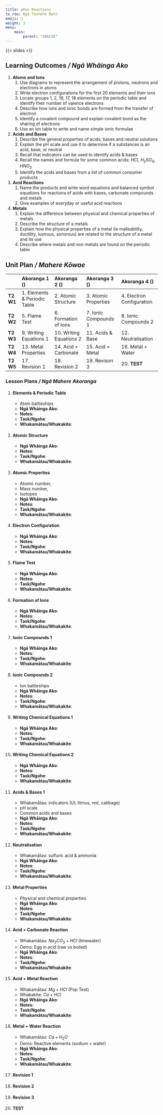 ```yaml
---
title: pHun Reactions
te_reo: Ngā Tauhohe Matū
emoji: 🥼
weight: 3
menu:
    main:
        parent: "10SCIE"
---
```


{{< slides >}}

## Learning Outcomes _/ Ngā Whāinga Ako_ 

1. __Atoms and Ions__
    1. Use diagrams to represent the arrangement of protons, neutrons and electrons in atoms
    2. Write electron configurations for the first 20 elements and their ions
    3. Locate groups 1, 2, 16, 17, 18 elements on the periodic table and identify their number of valence electrons
    4. Describe how ions and ionic bonds are formed from the transfer of electron
    5. Identify a covalent compound and explain covalent bond as the sharing of electrons
    6. Use an ion table to write and name simple ionic formulae
2. __Acids and Bases__
    1. Describe the general properties of acids, bases and neutral solutions
    2. Explain the pH scale and use it to determine if a substances is an acid, base, or neutral
    3. Recall that indicators can be used to identify acids & bases
    4. Recall the names and formula for some common acids: $HCl$, $H_{2}SO_{4}$, $HNO_{3}$
    5. Identify the acids and bases from a list of common consumer products
3. __Acid Reactions__
    1. Name the products and write word equations and balanced symbol equations for reactions of acids with bases, carbonate compounds and metals
    2. Give examples of everyday or useful acid reactions
4. __Metals__
    1. Explain the difference between physical and chemical properties of metals
    2. Describe the structure of a metals
    3. Explain how the physical properties of a metal (ie malleability, ductility, lustrous, sonorous) are related to the structure of a metal and its use
    4. Describe where metals and non-metals are found on the periodic table

## Unit Plan _/ Mahere Kōwae_ 

|             | Akoranga 1 ()                | Akoranga 2 ()           | Akoranga 3 ()        | Akoranga 4 ()             |
| :---------- | :--------------              | :--------------         | :--------------      | :--------------           |
| __T2 W1__   | 1. Elements & Periodic Table | 2. Atomic Structure     | 3. Atomic Properties | 4. Electron Configuration |
| __T2 W2__   | 5. Flame Test                | 6. Formation of Ions    | 7. Ionic Compounds 1 | 8. Ionic Compounds 2      |
| __T2 W3__   | 9. Writing Equations 1       | 10. Writing Equations 2 | 11. Acids & Base     | 12. Neutralisation        |
| __T2 W4__   | 13. Metal Properties         | 14. Acid + Carbonate    | 15. Acid + Metal     | 16. Metal + Water         |
| __T2 W5__   | 17. Revision 1               | 18. Revision 2          | 19. Revison 3        | 20. __TEST__              |

### Lesson Plans _/ Ngā Mahere Akoranga_ 

1. #### Elements & Periodic Table
    - Atom battleships
    - __Ngā Whāinga Ako__: 
    - __Notes__: 
    - __Task/Ngohe__: 
    - __Whakamātau/Whakakite__: 

2. #### Atomic Structure
    - __Ngā Whāinga Ako__: 
    - __Notes__: 
    - __Task/Ngohe__: 
    - __Whakamātau/Whakakite__: 

3. #### Atomic Properties
    - Atomic number,
    - Mass number,
    - Isotopes
    - __Ngā Whāinga Ako__: 
    - __Notes__: 
    - __Task/Ngohe__: 
    - __Whakamātau/Whakakite__: 

4. #### Electron Configuration
    - __Ngā Whāinga Ako__: 
    - __Notes__: 
    - __Task/Ngohe__: 
    - __Whakamātau/Whakakite__: 

5. #### Flame Test
    - __Ngā Whāinga Ako__: 
    - __Notes__: 
    - __Task/Ngohe__: 
    - __Whakamātau/Whakakite__: 

6. #### Formation of Ions
    - __Ngā Whāinga Ako__: 
    - __Notes__: 
    - __Task/Ngohe__: 
    - __Whakamātau/Whakakite__: 

7. #### Ionic Compounds 1
    - __Ngā Whāinga Ako__: 
    - __Notes__: 
    - __Task/Ngohe__: 
    - __Whakamātau/Whakakite__: 

8. #### Ionic Compounds 2
    - Ion battleships
    - __Ngā Whāinga Ako__: 
    - __Notes__: 
    - __Task/Ngohe__: 
    - __Whakamātau/Whakakite__: 

9. #### Writing Chemical Equations 1
    - __Ngā Whāinga Ako__: 
    - __Notes__: 
    - __Task/Ngohe__: 
    - __Whakamātau/Whakakite__: 

10. #### Writing Chemical Equations 2
    - __Ngā Whāinga Ako__: 
    - __Notes__: 
    - __Task/Ngohe__: 
    - __Whakamātau/Whakakite__: 

11. #### Acids & Bases 1
    - Whakamātau: indicators (UI, litmus, red, cabbage)
    - pH scale
    - Common acids and bases
    - __Ngā Whāinga Ako__: 
    - __Notes__: 
    - __Task/Ngohe__: 
    - __Whakamātau/Whakakite__: 

12. #### Neutralisation
    - Whakamātau: sulfuric acid & ammonia
    - __Ngā Whāinga Ako__: 
    - __Notes__: 
    - __Task/Ngohe__: 
    - __Whakamātau/Whakakite__: 

13. #### Metal Properties
    - Physical and chemical properties
    - __Ngā Whāinga Ako__: 
    - __Notes__: 
    - __Task/Ngohe__: 
    - __Whakamātau/Whakakite__: 

14. #### Acid + Carbonate Reaction
    - Whakamātau: $Na_{2}CO_{3} + HCl$ (limewater)
    - Demo: Egg in acid (raw vs boiled)
    - __Ngā Whāinga Ako__: 
    - __Notes__: 
    - __Task/Ngohe__: 
    - __Whakamātau/Whakakite__: 

15. #### Acid + Metal Reaction
    - Whakamātau: $Mg+ HCl$ (Pop Test)
    - Whakakite: $Ca + HCl$
    - __Ngā Whāinga Ako__: 
    - __Notes__: 
    - __Task/Ngohe__: 
    - __Whakamātau/Whakakite__: 

16. #### Metal + Water Reaction
    - Whakamātau: $Ca + H_{2}O$
    - Demo: Reactive elements (sodium + water)
    - __Ngā Whāinga Ako__: 
    - __Notes__: 
    - __Task/Ngohe__: 
    - __Whakamātau/Whakakite__: 

17. #### Revision 1

18. #### Revision 2

19. #### Revision 3

20. #### TEST

